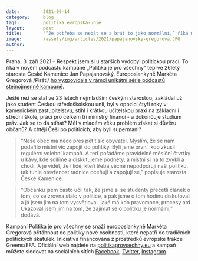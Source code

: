 ```yaml
---
date:         2021-09-14
category:     blog
tags:         politika evropská-unie
layout:       post
title:        "“Je potřeba se nebát se a brát to jako normální,” říká mladý český starosta v podcastu Pirátky Gregorové"
image:        /assets/img/articles/2021/papajanovsky-gregorova.JPG
author:       
---
```


Praha, 3. září 2021 – Respekt jsem si u starších vydobyl politickou prací. To říká v novém podcastu kampaně „Politika je pro všechny“ teprve 26letý starosta České Kamenice Jan Papajanovský. Europoslankyně Markéta Gregorová /Piráti/ [ho vyzpovídala v rámci unikátní série podcastů stejnojmenné kampaně](https://www.youtube.com/watch?v=r8hyysWKAsA). 

Ještě než se stal ve 23 letech nejmladším českým starostou, zakládal už jako student Českou středoškolskou unii, byl v opozici čtyři roky v kamenickém zastupitelstvu, stihl i krátkou učitelskou praxi na základní i střední škole, práci pro celkem tři ministry financí - a dokončuje studium práv. Jak se to dá stíhat? Měl v mladém věku problém získat si důvěru občanů? A chtějí Češi po politicích, aby byli supermani?

> “Naše obec má něco přes pět tisíc obyvatel. Myslím, že se nám podařilo místní víc zapojit do politiky. Byli jsme první, kdo zkusil regulérní volební kampaň. A teď pořádáme pravidelné měsíční čtvrtky u kávy, kde sdílíme a diskutujeme podněty, a místní si na to zvykli a chodí. A je vidět, že i lidé, kteří třeba věcně nepodporují naši politiku, tak tuhle otevřenost radnice oceňují a zapojují se,” popisuje starosta České Kamenice.

> “Občanku jsem často učil tak, že jsme si se studenty přečetli článek o tom, co se zrovna stalo v politice, a pak jsme o tom hodinu diskutovali a já jsem jim na tom vysvětloval, jaké má kdo pravomoce, procesy atd. Ukazoval jsem jim na tom, že zajímat se o politiku je normální,” dodává.

Kampaní Politika je pro všechny se snaží europoslankyně Markéta Gregorová přitáhnout do politiky nové osobnosti, které nepatří do tradičních politických škatulek. Iniciativa financována z prostředků evropské frakce Greens/EFA. Oficiální web najdete na [politikaprovsechny.eu](http://politikaprovsechny.eu/) a kampaň můžete sledovat na sociálních sítích  [Facebook](https://www.facebook.com/MEPGregorova), [Twitter](https://twitter.com/MarketkaG), [Instagram](https://www.instagram.com/ruzovarebelka/).
